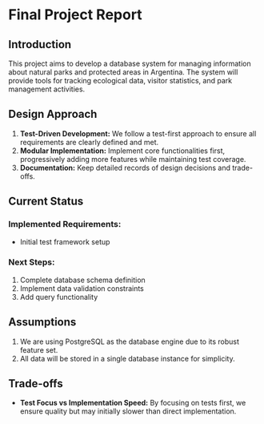 # Final Project Report

## Introduction
This project aims to develop a database system for managing information about natural parks and protected areas in Argentina. The system will provide tools for tracking ecological data, visitor statistics, and park management activities.

## Design Approach
1. **Test-Driven Development:** We follow a test-first approach to ensure all requirements are clearly defined and met.
2. **Modular Implementation:** Implement core functionalities first, progressively adding more features while maintaining test coverage.
3. **Documentation:** Keep detailed records of design decisions and trade-offs.

## Current Status
### Implemented Requirements:
- Initial test framework setup

### Next Steps:
1. Complete database schema definition
2. Implement data validation constraints
3. Add query functionality

## Assumptions
1. We are using PostgreSQL as the database engine due to its robust feature set.
2. All data will be stored in a single database instance for simplicity.

## Trade-offs
- **Test Focus vs Implementation Speed:** By focusing on tests first, we ensure quality but may initially slower than direct implementation.
